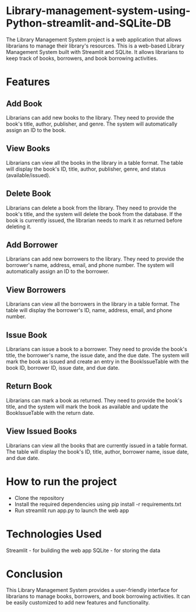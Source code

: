 # Library-management-system-using-Python-streamlit-and-SQLite-DB
The Library Management System project is a web application that allows librarians to manage their library's resources.
This is a web-based Library Management System built with Streamlit and SQLite. It allows librarians to keep track of books, borrowers, and book borrowing activities.

# Features
  ## Add Book
Librarians can add new books to the library. They need to provide the book's title, author, publisher, and genre. The system will automatically assign an ID to the book.

  ## View Books
Librarians can view all the books in the library in a table format. The table will display the book's ID, title, author, publisher, genre, and status (available/issued).

## Delete Book
Librarians can delete a book from the library. They need to provide the book's title, and the system will delete the book from the database. If the book is currently issued, the librarian needs to mark it as returned before deleting it.

## Add Borrower
Librarians can add new borrowers to the library. They need to provide the borrower's name, address, email, and phone number. The system will automatically assign an ID to the borrower.
 
## View Borrowers
Librarians can view all the borrowers in the library in a table format. The table will display the borrower's ID, name, address, email, and phone number.

## Issue Book
Librarians can issue a book to a borrower. They need to provide the book's title, the borrower's name, the issue date, and the due date. The system will mark the book as issued and create an entry in the BookIssueTable with the book ID, borrower ID, issue date, and due date.

## Return Book
Librarians can mark a book as returned. They need to provide the book's title, and the system will mark the book as available and update the BookIssueTable with the return date.

## View Issued Books
Librarians can view all the books that are currently issued in a table format. The table will display the book's ID, title, author, borrower name, issue date, and due date.

# How to run the project
*    Clone the repository
*   Install the required dependencies using pip install -r requirements.txt
*    Run streamlit run app.py to launch the web app

# Technologies Used
Streamlit - for building the web app
SQLite - for storing the data

# Conclusion
This Library Management System provides a user-friendly interface for librarians to manage books, borrowers, and book borrowing activities. It can be easily customized to add new features and functionality.
